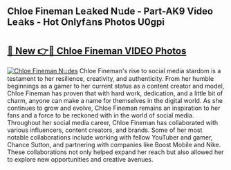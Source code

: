 ## Chloe Fineman Le𝚊ked N𝚞de - Part-AK9 Video Le𝚊ks - Hot Onlyf𝚊ns Photos U0gpi

# <h2><a href="http://ab83122.deff.icu/?id=Chloe+Fineman">🔗 New 👉🔴 Chloe Fineman VIDEO Photos</a></h2>

[![Chloe Fineman N𝚞des](https://i.imgur.com/rIISA9y.gif)](http://ab83122.deff.icu/?id=Chloe+Fineman)
Chloe Fineman's rise to social media stardom is a testament to her resilience, creativity, and authenticity. From her humble beginnings as a gamer to her current status as a content creator and model, Chloe Fineman has proven that with hard work, dedication, and a little bit of charm, anyone can make a name for themselves in the digital world. As she continues to grow and evolve, Chloe Fineman remains an inspiration to her fans and a force to be reckoned with in the world of social media. Throughout her social media career, Chloe Fineman has collaborated with various influencers, content creators, and brands. Some of her most notable collaborations include working with fellow YouTuber and gamer, Chance Sutton, and partnering with companies like Boost Mobile and Nike. These collaborations not only helped expand her reach but also allowed her to explore new opportunities and creative avenues.
